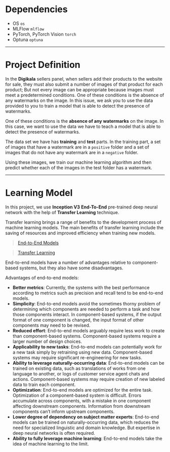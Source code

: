 # Dependencies

- OS `os`
- MLFlow `mlflow`
- PyTorch, PyTorch Vision `torch`
- Optuna `optuna`

---

# Project Definition

In the **Digikala** sellers panel, when sellers add their products to the website for
sale, they must also submit a number of images of that product for each product; But not
every image can be appropriate because images must meet a predetermined conditions.
One of these conditions is the absence of
any watermarks on the image. In this issue,
we ask you to use the data provided to you to train a model that is able to detect
the presence of watermarks.

One of these conditions is the **absence of any watermarks** on the
image. In this case, we want to use the data we have to teach a model
that is able to detect the presence of watermarks.

The data set we have has **training** and **test** parts. In the training part,
a set of images that have a watermark are in a
`positive` folder and a set of images that
do not have any watermark are in a `negative` folder.

Using these images, we train our machine learning algorithm
and then predict whether each of the images in the test folder has a watermark.

---

# Learning Model

In this project, we use **Inception V3** **End-To-End** pre-trained deep neural network with the help of **Transfer Learning** technique.

Transfer learning brings a range of benefits to the development process of machine learning models. The main benefits of transfer learning include the saving of resources and improved efficiency when training new models.

> [End-to-End Models](https://www.capitalone.com/tech/machine-learning/pros-and-cons-of-end-to-end-models/)

> [Transfer Learning](https://en.wikipedia.org/wiki/Transfer_learning#:~:text=Transfer%20learning%20(TL)%20is%20a,when%20trying%20to%20recognize%20trucks.)

End-to-end models have a number of advantages relative to component-based systems, but they also have some disadvantages.

Advantages of end-to-end models:
- **Better metrics**: Currently, the systems with the best performance according to metrics such as precision and recall tend to be end-to-end models.
- **Simplicity**: End-to-end models avoid the sometimes thorny problem of determining which components are needed to perform a task and how those components interact. In component-based systems, if the output format of one component is changed, the input format of other components may need to be revised.
- **Reduced effort**: End-to-end models arguably require less work to create than component-based systems. Component-based systems require a larger number of design choices.
- **Applicability to new tasks**: End-to-end models can potentially work for a new task simply by retraining using new data. Component-based systems may require significant re-engineering for new tasks.
- **Ability to leverage naturally-occurring data**: End-to-end models can be trained on existing data, such as translations of works from one language to another, or logs of customer service agent chats and actions. Component-based systems may require creation of new labeled data to train each component.
- **Optimization**: End-to-end models are optimized for the entire task. Optimization of a component-based system is difficult. Errors accumulate across components, with a mistake in one component affecting downstream components. Information from downstream components can’t inform upstream components.
- **Lower degree of dependency on subject matter experts**: End-to-end models can be trained on naturally-occurring data, which reduces the need for specialized linguistic and domain knowledge. But expertise in deep neural networks is often required.
- **Ability to fully leverage machine learning**: End-to-end models take the idea of machine learning to the limit.
